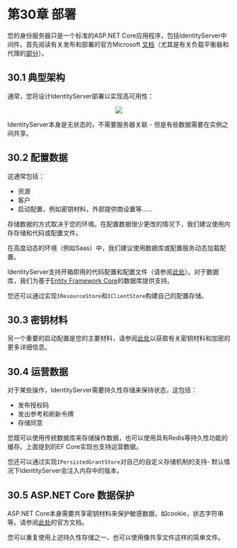 # 第30章 部署
您的身份服务器只是一个标准的ASP.NET Core应用程序，包括IdentityServer中间件。首先阅读有关发布和部署的官方Microsoft [文档](https://docs.microsoft.com/en-us/aspnet/core/publishing)（尤其是有关负载平衡器和代理的[部分](https://docs.microsoft.com/en-us/aspnet/core/host-and-deploy/proxy-load-balancer?view=aspnetcore-2.2#scenarios-and-use-cases)）。

## 30.1 典型架构
通常，您将设计IdentityServer部署以实现高可用性：

<div align="center">
<image src="https://identityserver4.readthedocs.io/en/latest/_images/deployment.png"/>
</div>

IdentityServer本身是无状态的，不需要服务器关联 - 但是有些数据需要在实例之间共享。

## 30.2 配置数据
这通常包括：

* 资源
* 客户
* 启动配置，例如密钥材料，外部提供商设置等......  

存储数据的方式取决于您的环境。在配置数据很少更改的情况下，我们建议使用内存存储和代码或配置文件。

在高度动态的环境（例如Saas）中，我们建议使用数据库或配置服务动态加载配置。

IdentityServer支持开箱即用的代码配置和配置文件（请参阅[此处](https://docs.microsoft.com/en-us/aspnet/core/fundamentals/configuration)）。对于数据库，我们为基于[Entity Framework Core](https://github.com/IdentityServer/IdentityServer4.EntityFramework)的数据库提供支持。

您还可以通过实现`IResourceStore`和`IClientStore`构建自己的配置存储。

## 30.3 密钥材料
另一个重要的启动配置是您的主要材料，请参阅[此处](https://identityserver4.readthedocs.io/en/latest/topics/crypto.html#refcrypto)以获取有关密钥材料和加密的更多详细信息。

## 30.4 运营数据
对于某些操作，IdentityServer需要持久性存储来保持状态，这包括：

* 发布授权码
* 发出参考和刷新令牌
* 存储同意  

您既可以使用传统数据库来存储操作数据，也可以使用具有Redis等持久性功能的缓存。上面提到的EF Core实现也支持运营数据。

您还可以通过实现`IPersistedGrantStore`对自己的自定义存储机制的支持- 默认情况下IdentityServer会注入内存中的版本。

## 30.5 ASP.NET Core 数据保护
ASP.NET Core本身需要共享密钥材料来保护敏感数据，如cookie，状态字符串等。请参阅[此处](https://docs.microsoft.com/en-us/aspnet/core/security/data-protection/)的官方文档。

您可以重复使用上述持久性存储之一，也可以使用像共享文件这样的简单文件。